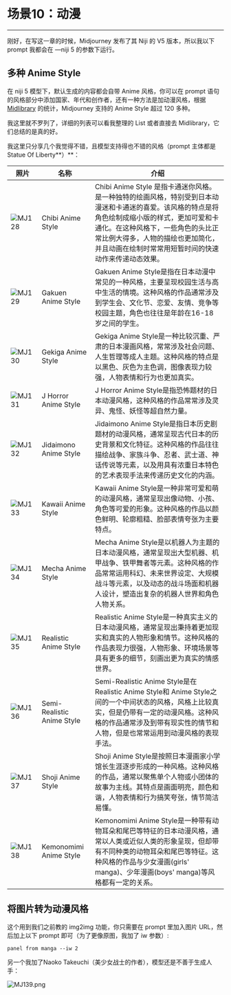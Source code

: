 # 场景10：动漫
---
刚好，在写这一章的时候，Midjourney 发布了其 Niji 的 V5 版本，所以我以下 prompt 我都会在 —niji 5 的参数下运行。

## 多种 Anime Style

在 niji 5 模型下，默认生成的内容都会自带 Anime 风格，你可以在 prompt 语句的风格部分中添加国家、年代和创作者，还有一种方法是加动漫风格，根据 [Midlibrary](https://www.midlibrary.io/midguide/niji-anime-version-of-midjourney-v4) 的统计，Midjourney 支持的 Anime Style 超过 120 多种。

我这里就不罗列了，详细的列表可以看我整理的 List 或者直接去 Midlibrary，它们总结的是真的好。

我这里只分享几个我觉得不错，且模型支持得也不错的风格（prompt 主体都是 Statue Of Liberty**）**：

| **照片**                                                     | **名称**                   | **介绍**                                                     |
| ------------------------------------------------------------ | -------------------------- | ------------------------------------------------------------ |
| ![MJ128](https://cdn.jsdelivr.net/gh/misu198/Midjourney@main/guge/MJ128-c8640faaecac5d7f2e1aca759075c14f1713357157.png) | Chibi Anime Style          | Chibi Anime Style 是指卡通迷你风格。是一种独特的绘画风格，特别受到日本动漫迷和卡通迷的喜爱。该风格的特点是将角色绘制成缩小版的样式，更加可爱和卡通化。在这种风格下，一些角色的头比正常比例大得多，人物的描绘也更加简化，并且动画在绘制时常常用短暂时间的快速动作来传递动态效果。 |
| ![MJ129](https://learningprompt.wiki/zh-Hans/assets/images/MJ129-75a90ac6c966402406e11ffb0008df69.png) | Gakuen Anime Style         | Gakuen Anime Style是指在日本动漫中常见的一种风格，主要呈现校园生活与高中生活的情境。这种风格的作品通常涉及到学生会、文化节、恋爱、友情、竞争等校园主题，角色也往往是年龄在16-18岁之间的学生。 |
| ![MJ130](https://cdn.jsdelivr.net/gh/misu198/Midjourney@main/guge/MJ130-6de0deadccacaf13e025ea78a12e3af31713358272.png) | Gekiga Anime Style         | Gekiga Anime Style是一种比较沉重、严肃的日本漫画风格，常常涉及社会问题、人生哲理等成人主题。这种风格的特点是以黑色、灰色为主色调，图像表现力较强，人物表情和行为也更加真实。 |
| ![MJ131](https://cdn.jsdelivr.net/gh/misu198/Midjourney@main/guge/MJ131-35fdb615e95f1c3c7f455914edc57c5e1713358263.png) | J Horror Anime Style       | J Horror Anime Style是指恐怖题材的日本动漫风格，这种风格的作品常常涉及灵异、鬼怪、妖怪等超自然力量。 |
| ![MJ132](https://cdn.jsdelivr.net/gh/misu198/Midjourney@main/guge/MJ132-ef7a238f546a4e14ce677c417c45d33d1713358650.png) | Jidaimono Anime Style      | Jidaimono Anime Style是指日本历史剧题材的动漫风格，通常呈现古代日本的历史背景和文化特征。这种风格的作品往往描绘战争、家族斗争、忍者、武士道、神话传说等元素，以及用具有浓重日本特色的艺术表现手法来传递历史文化的内涵。 |
| ![MJ133](https://cdn.jsdelivr.net/gh/misu198/Midjourney@main/guge/MJ133-64f4c83feb8e3ea2d5434d3e99ef066d1713358580.png) | Kawaii Anime Style         | Kawaii Anime Style是一种非常可爱和萌的动漫风格，通常呈现出像动物、小孩、角色等可爱的形象。这种风格的作品以颜色鲜明、轮廓粗糙、脸部表情夸张为主要特点。 |
| ![MJ134](https://cdn.jsdelivr.net/gh/misu198/Midjourney@main/guge/MJ134-3203ba0a0b85cd6cfdcba8b0a20ab69b1713357208.jpeg) | Mecha Anime Style          | Mecha Anime Style是以机器人为主题的日本动漫风格，通常呈现出大型机器、机甲战争、铁甲舞者等元素。这种风格的作品常常运用科幻、未来世界设定、大规模战斗等元素，以及动态的战斗场面和机器人设计，塑造出复杂的机器人世界和角色人物关系。 |
| ![MJ135](https://cdn.jsdelivr.net/gh/misu198/Midjourney@main/guge/MJ135-10a601cac41e8396ed672cc1d25d12cb1713358532.png) | Realistic Anime Style      | Realistic Anime Style是一种真实主义的日本动漫风格，通常呈现出秉持着更加现实和真实的人物形象和情节。这种风格的作品表现力很强，人物形象、环境场景等具有更多的细节，刻画出更为真实的情感世界。 |
| ![MJ136](https://cdn.jsdelivr.net/gh/misu198/Midjourney@main/guge/MJ136-163402207de395a1edce4f47b269b2f81713358536.png) | Semi-Realistic Anime Style | Semi-Realistic Anime Style是在Realistic Anime Style和 Anime Style之间的一个中间状态的风格，风格上比较真实，但是仍带有一定的动漫风格。这种风格的作品通常涉及到带有现实性的情节和人物，但是也常常运用到动漫风格的表现手法。 |
| ![MJ137](https://cdn.jsdelivr.net/gh/misu198/Midjourney@main/guge/MJ137-5b210464458c5ebf9bace4d8cea757571713358545.png) | Shoji Anime Style          | Shoji Anime Style是按照日本漫画家小学馆长生涯逐步形成的一种风格。这种风格的作品，通常以聚焦单个人物或小团体的故事为主线。其特点是画面明亮，颜色和谐，人物表情和行为搞笑夸张，情节简洁易懂。 |
| ![MJ138](https://cdn.jsdelivr.net/gh/misu198/Midjourney@main/guge/MJ138-9a0cfdab3b30079c74a46e594e5fc8731713358555.png) | Kemonomimi Anime Style     | Kemonomimi Anime Style是一种带有动物耳朵和尾巴等特征的日本动漫风格，通常以人类或近似人类的形象呈现，但却带有不同种类的动物耳朵和尾巴等特征。这种风格的作品与少女漫画(girls' manga)、少年漫画(boys' manga)等风格都有一定的关系。 |

## 将图片转为动漫风格

这个用到我们之前教的 img2img 功能，你只需要在 prompt 里加入图片 URL，然后加上以下 prompt 即可（为了更像原图，我加了 iw 参数）:

```other
panel from manga --iw 2
```



另一个我加了Naoko Takeuchi（美少女战士的作者），模型还是不善于生成人手：

![MJ139.png](https://cdn.jsdelivr.net/gh/misu198/Midjourney@main/guge/MJ1391713357167.png)